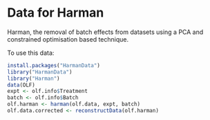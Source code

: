 # Data for Harman

Harman, the removal of batch effects from datasets using a PCA and constrained
optimisation based technique.

To use this data:
```R
install.packages("HarmanData")
library("HarmanData")
library("Harman")
data(OLF)
expt <- olf.info$Treatment
batch <- olf.info$Batch
olf.harman <- harman(olf.data, expt, batch)
olf.data.corrected <- reconstructData(olf.harman)
```
